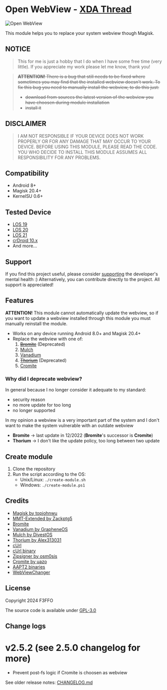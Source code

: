# Open WebView - [XDA Thread](https://xdaforums.com/t/magisk-module-webview-open-webview.4496119/)

![Open WebView](https://raw.githubusercontent.com/Magisk-Modules-Alt-Repo/open_webview/master/img/logo.png)

This module helps you to replace your system webview though Magisk.

## NOTICE
> This for me is just a hobby that I do when I have some free time (very little). If you appreciate my work please let me know, thank you!

>~~**ATTENTION!** There is a bug that still needs to be fixed where sometimes you may find that the installed webview doesn't work. To fix this bug you need to manually install the webview, to do this just:~~
> - ~~download from sources the latest version of the webview you have choosen during module installation~~
> - ~~install it~~

## DISCLAIMER

>I AM NOT RESPONSIBLE IF YOUR DEVICE DOES NOT WORK PROPERLY OR FOR ANY DAMAGE THAT MAY OCCUR TO YOUR DEVICE. BEFORE USING THIS MODULE, PLEASE READ THE CODE. YOU WHO DECIDE TO INSTALL THIS MODULE ASSUMES ALL RESPONSIBILITY FOR ANY PROBLEMS.

## Compatibility

- Android 8+
- Magisk 20.4+
- KernelSU 0.6+

## Tested Device

- [LOS 19](https://lineageos.org/)
- [LOS 20](https://lineageos.org/)
- [LOS 21](https://lineageos.org/)
- [crDroid 10.x](https://crdroid.net/)
- And more...

## Support

If you find this project useful, please consider [supporting](https://www.paypal.me/f3ff0) the developer's mental health :)
Alternatively, you can contribute directly to the project. All support is appreciated!

## Features

**ATTENTION!** This module cannot automatically update the webview, so if you want to update a webview installed through this module you must manually reinstall the module.

- Works on any device running Android 8.0+ and Magisk 20.4+
- Replace the webview with one of:
    1. ~~[Bromite](https://github.com/bromite/bromite)~~ (Deprecated)
    2. [Mulch](https://gitlab.com/divested-mobile/mulch)
    3. [Vanadium](https://gitlab.com/grapheneos/platform_external_vanadium)
    4. ~~[Thorium](https://github.com/Alex313031/Thorium-Android)~~ (Deprecated)
    5. [Cromite](https://github.com/uazo/cromite)

### Why did I deprecate webview?

In general because I no longer consider it adequate to my standard:
- security reason
- no more update for too long
- no longer supported

In my opinion a webview is a very important part of the system and I don't want to make the system vulnerable with an outdate webview

- **Bromite** -> last update in 12/2022 (**Bromite**'s successor is **Cromite**)
- **Thorium** -> I don't like the update policy, too long between two update

## Create module

1. Clone the repository
2. Run the script according to the OS:
   - Unix/Linux: `./create-module.sh`
   - Windows: `./create-module.ps1`

## Credits

- [Magisk by topjohnwu](https://github.com/topjohnwu/Magisk)
- [MMT-Extended by Zackptg5](https://github.com/Zackptg5/MMT-Extended)
- [Bromite](https://github.com/bromite/bromite)
- [Vanadium by GrapheneOS](https://gitlab.com/grapheneos/platform_external_vanadium)
- [Mulch by DivestOS](https://gitlab.com/divested-mobile/mulch)
- [Thorium by Alex313031](https://github.com/Alex313031/thorium)
- [cUrl](https://github.com/curl/curl)
- [cUrl binary](https://github.com/F3FFO/compile_zlib_openssl_curl_android)
- [Zipsigner by osm0sis](https://github.com/Magisk-Modules-Repo/zipsigner)
- [Cromite by uazo](https://github.com/uazo/cromite)
- [AAPT2 binaries](https://github.com/skittles9823/QuickSwitch)
- [WebViewChanger](https://github.com/Lordify95/WebViewChanger)

## License

Copyright 2024 F3FFO

The source code is available under [GPL-3.0](https://github.com/Magisk-Modules-Alt-Repo/open_fonts/blob/master/LICENSE)

## Change logs

# v2.5.2 (see 2.5.0 changelog for more)

- Prevent post-fs logic if Cromite is choosen as webview

See older release notes: [CHANGELOG.md](CHANGELOG.md)
